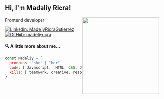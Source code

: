 ## Hi, I'm Madeliy Ricra!

<img align="right" src="https://media.giphy.com/media/UoLt6Tm8wlSnWGfSFs/giphy.gif" width="250"/>

<p>Frontend developer</p>

[![Linkedin: MadeliyRicraGutierrez](https://img.shields.io/badge/-MadeliyRicraGutierrez-blue?style=flat-square&logo=Linkedin&logoColor=white&link=https://www.linkedin.com/in/madeliy-ricra-gutierrez-24b1311b5/)](https://www.linkedin.com/in/madeliy-ricra-gutierrez-24b1311b5/)
[![GitHub: madeliyricra](https://img.shields.io/github/followers/madeliyricra?label=follow&style=social)](https://github.com/madeliyricra)

#### 🔍 A little more about me...
```javascript
const Madeliy = {
  pronouns: "she" | "her",
  code: [ Javascript,  HTML, CSS, Java, SQL, ],
  kills: [ teamwork, creative, responsible, willing to learn ]
}
```
